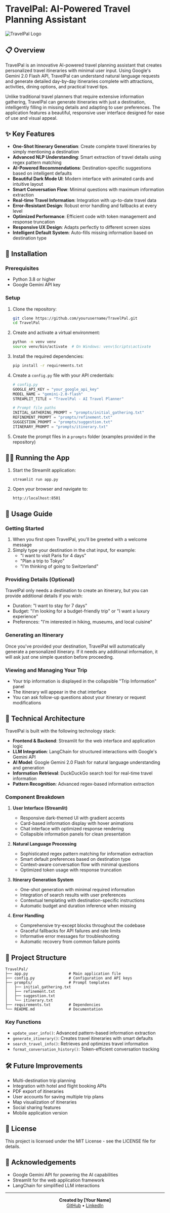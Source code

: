 # TravelPal: AI-Powered Travel Planning Assistant

![TravelPal Logo](https://via.placeholder.com/800x400?text=TravelPal)

## 📋 Overview

TravelPal is an innovative AI-powered travel planning assistant that creates personalized travel itineraries with minimal user input. Using Google's Gemini 2.0 Flash API, TravelPal can understand natural language requests and generate detailed day-by-day itineraries complete with attractions, activities, dining options, and practical travel tips.

Unlike traditional travel planners that require extensive information gathering, TravelPal can generate itineraries with just a destination, intelligently filling in missing details and adapting to user preferences. The application features a beautiful, responsive user interface designed for ease of use and visual appeal.

## ✨ Key Features

- **One-Shot Itinerary Generation**: Create complete travel itineraries by simply mentioning a destination
- **Advanced NLP Understanding**: Smart extraction of travel details using regex pattern matching
- **AI-Powered Recommendations**: Destination-specific suggestions based on intelligent defaults
- **Beautiful Dark Mode UI**: Modern interface with animated cards and intuitive layout
- **Smart Conversation Flow**: Minimal questions with maximum information extraction
- **Real-time Travel Information**: Integration with up-to-date travel data
- **Error-Resistant Design**: Robust error handling and fallbacks at every level
- **Optimized Performance**: Efficient code with token management and response truncation
- **Responsive UX Design**: Adapts perfectly to different screen sizes
- **Intelligent Default System**: Auto-fills missing information based on destination type

## 🚀 Installation

### Prerequisites

- Python 3.8 or higher
- Google Gemini API key

### Setup

1. Clone the repository:
   ```bash
   git clone https://github.com/yourusername/TravelPal.git
   cd TravelPal
   ```

2. Create and activate a virtual environment:
   ```bash
   python -m venv venv
   source venv/bin/activate  # On Windows: venv\Scripts\activate
   ```

3. Install the required dependencies:
   ```bash
   pip install -r requirements.txt
   ```

4. Create a `config.py` file with your API credentials:
   ```python
   # config.py
   GOOGLE_API_KEY = "your_google_api_key"
   MODEL_NAME = "gemini-2.0-flash"
   STREAMLIT_TITLE = "TravelPal - AI Travel Planner"
   
   # Prompt file paths
   INITIAL_GATHERING_PROMPT = "prompts/initial_gathering.txt"
   REFINEMENT_PROMPT = "prompts/refinement.txt"
   SUGGESTION_PROMPT = "prompts/suggestion.txt"
   ITINERARY_PROMPT = "prompts/itinerary.txt"
   ```

5. Create the prompt files in a `prompts` folder (examples provided in the repository)

## 🏃‍♂️ Running the App

1. Start the Streamlit application:
   ```bash
   streamlit run app.py
   ```

2. Open your browser and navigate to:
   ```
   http://localhost:8501
   ```

## 📱 Usage Guide

### Getting Started

1. When you first open TravelPal, you'll be greeted with a welcome message
2. Simply type your destination in the chat input, for example:
   - "I want to visit Paris for 4 days"
   - "Plan a trip to Tokyo"
   - "I'm thinking of going to Switzerland"

### Providing Details (Optional)

TravelPal only needs a destination to create an itinerary, but you can provide additional details if you wish:
- Duration: "I want to stay for 7 days"
- Budget: "I'm looking for a budget-friendly trip" or "I want a luxury experience"
- Preferences: "I'm interested in hiking, museums, and local cuisine"

### Generating an Itinerary

Once you've provided your destination, TravelPal will automatically generate a personalized itinerary. If it needs any additional information, it will ask just one simple question before proceeding.

### Viewing and Managing Your Trip

- Your trip information is displayed in the collapsible "Trip Information" panel
- The itinerary will appear in the chat interface
- You can ask follow-up questions about your itinerary or request modifications

## 🧠 Technical Architecture

TravelPal is built with the following technology stack:

- **Frontend & Backend**: Streamlit for the web interface and application logic
- **LLM Integration**: LangChain for structured interactions with Google's Gemini API
- **AI Model**: Google Gemini 2.0 Flash for natural language understanding and generation
- **Information Retrieval**: DuckDuckGo search tool for real-time travel information
- **Pattern Recognition**: Advanced regex-based information extraction

### Component Breakdown

1. **User Interface (Streamlit)**
   - Responsive dark-themed UI with gradient accents
   - Card-based information display with hover animations
   - Chat interface with optimized response rendering
   - Collapsible information panels for clean presentation

2. **Natural Language Processing**
   - Sophisticated regex pattern matching for information extraction
   - Smart default preferences based on destination type
   - Context-aware conversation flow with minimal questions
   - Optimized token usage with response truncation

3. **Itinerary Generation System**
   - One-shot generation with minimal required information
   - Integration of search results with user preferences
   - Contextual templating with destination-specific instructions
   - Automatic budget and duration inference when missing

4. **Error Handling**
   - Comprehensive try-except blocks throughout the codebase
   - Graceful fallbacks for API failures and rate limits
   - Informative error messages for troubleshooting
   - Automatic recovery from common failure points

## 📂 Project Structure

```
TravelPal/
├── app.py                  # Main application file
├── config.py               # Configuration and API keys
├── prompts/                # Prompt templates
│   ├── initial_gathering.txt
│   ├── refinement.txt
│   ├── suggestion.txt
│   └── itinerary.txt
├── requirements.txt        # Dependencies
└── README.md               # Documentation
```

### Key Functions

- `update_user_info()`: Advanced pattern-based information extraction
- `generate_itinerary()`: Creates travel itineraries with smart defaults
- `search_travel_info()`: Retrieves and optimizes travel information
- `format_conversation_history()`: Token-efficient conversation tracking

## 🛠️ Future Improvements

- Multi-destination trip planning
- Integration with hotel and flight booking APIs
- PDF export of itineraries
- User accounts for saving multiple trip plans
- Map visualization of itineraries
- Social sharing features
- Mobile application version

## 📜 License

This project is licensed under the MIT License - see the LICENSE file for details.

## 🙏 Acknowledgements

- Google Gemini API for powering the AI capabilities
- Streamlit for the web application framework
- LangChain for simplified LLM interactions

---

<p align="center">
  <b>Created by [Your Name]</b><br>
  <a href="https://github.com/yourusername">GitHub</a> •
  <a href="https://linkedin.com/in/yourusername">LinkedIn</a>
</p> 